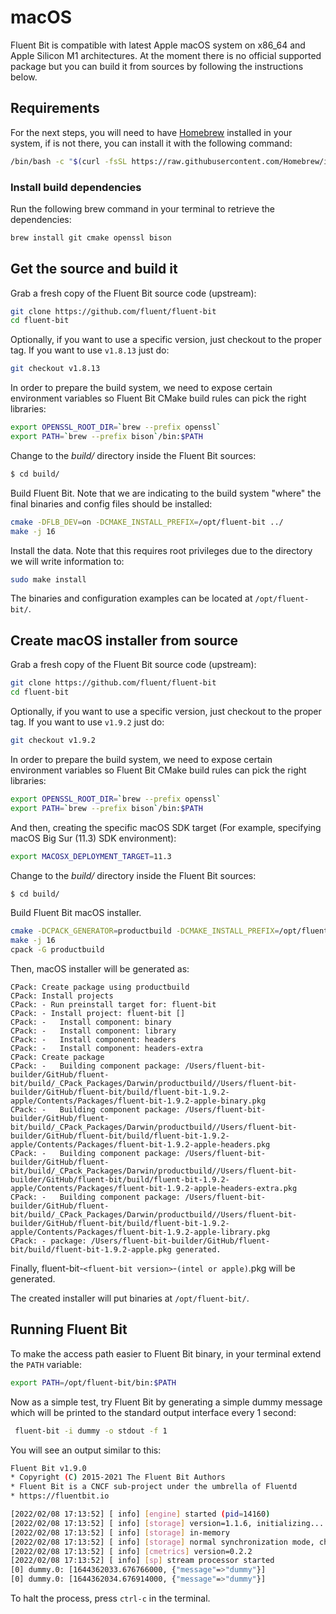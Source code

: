 # macOS

Fluent Bit is compatible with latest Apple macOS system on x86_64 and Apple Silicon M1 architectures.  At the moment there is no official supported package but you can build it from sources by following the instructions below.

## Requirements

For the next steps, you will need to have [Homebrew](https://brew.sh/) installed in your system, if is not there, you can install it with the following command:

```bash
/bin/bash -c "$(curl -fsSL https://raw.githubusercontent.com/Homebrew/install/HEAD/install.sh)"
```

### Install build dependencies

Run the following brew command in your terminal to retrieve the dependencies:

```bash
brew install git cmake openssl bison
```

## Get the source and build it

Grab a fresh copy of the Fluent Bit source code (upstream):

```bash
git clone https://github.com/fluent/fluent-bit
cd fluent-bit
```

Optionally, if you want to use a specific version, just checkout to the proper tag. If you want to use `v1.8.13` just do:

```bash
git checkout v1.8.13
```

In order to prepare the build system, we need to expose certain environment variables so Fluent Bit CMake build rules can pick the right libraries:

```bash
export OPENSSL_ROOT_DIR=`brew --prefix openssl`
export PATH=`brew --prefix bison`/bin:$PATH
```

Change to the _build/_ directory inside the Fluent Bit sources:

```bash
$ cd build/
```

Build Fluent Bit. Note that we are indicating to the build system "where" the final binaries and config files should be installed:

```bash
cmake -DFLB_DEV=on -DCMAKE_INSTALL_PREFIX=/opt/fluent-bit ../
make -j 16
```

Install the data. Note that this requires root privileges due to the directory we will write information to:

```bash
sudo make install
```

The binaries and configuration examples can be located at `/opt/fluent-bit/`.

## Create macOS installer from source

Grab a fresh copy of the Fluent Bit source code (upstream):

```bash
git clone https://github.com/fluent/fluent-bit
cd fluent-bit
```

Optionally, if you want to use a specific version, just checkout to the proper tag. If you want to use `v1.9.2` just do:

```bash
git checkout v1.9.2
```

In order to prepare the build system, we need to expose certain environment variables so Fluent Bit CMake build rules can pick the right libraries:

```bash
export OPENSSL_ROOT_DIR=`brew --prefix openssl`
export PATH=`brew --prefix bison`/bin:$PATH
```

And then, creating the specific macOS SDK target (For example, specifying macOS Big Sur (11.3) SDK environment):

```bash
export MACOSX_DEPLOYMENT_TARGET=11.3
```

Change to the _build/_ directory inside the Fluent Bit sources:

```bash
$ cd build/
```

Build Fluent Bit macOS installer.

```bash
cmake -DCPACK_GENERATOR=productbuild -DCMAKE_INSTALL_PREFIX=/opt/fluent-bit ../
make -j 16
cpack -G productbuild
```

Then, macOS installer will be generated as:

```log
CPack: Create package using productbuild
CPack: Install projects
CPack: - Run preinstall target for: fluent-bit
CPack: - Install project: fluent-bit []
CPack: -   Install component: binary
CPack: -   Install component: library
CPack: -   Install component: headers
CPack: -   Install component: headers-extra
CPack: Create package
CPack: -   Building component package: /Users/fluent-bit-builder/GitHub/fluent-bit/build/_CPack_Packages/Darwin/productbuild//Users/fluent-bit-builder/GitHub/fluent-bit/build/fluent-bit-1.9.2-apple/Contents/Packages/fluent-bit-1.9.2-apple-binary.pkg
CPack: -   Building component package: /Users/fluent-bit-builder/GitHub/fluent-bit/build/_CPack_Packages/Darwin/productbuild//Users/fluent-bit-builder/GitHub/fluent-bit/build/fluent-bit-1.9.2-apple/Contents/Packages/fluent-bit-1.9.2-apple-headers.pkg
CPack: -   Building component package: /Users/fluent-bit-builder/GitHub/fluent-bit/build/_CPack_Packages/Darwin/productbuild//Users/fluent-bit-builder/GitHub/fluent-bit/build/fluent-bit-1.9.2-apple/Contents/Packages/fluent-bit-1.9.2-apple-headers-extra.pkg
CPack: -   Building component package: /Users/fluent-bit-builder/GitHub/fluent-bit/build/_CPack_Packages/Darwin/productbuild//Users/fluent-bit-builder/GitHub/fluent-bit/build/fluent-bit-1.9.2-apple/Contents/Packages/fluent-bit-1.9.2-apple-library.pkg
CPack: - package: /Users/fluent-bit-builder/GitHub/fluent-bit/build/fluent-bit-1.9.2-apple.pkg generated.
```

Finally, fluent-bit-`<fluent-bit version>`-`(intel or apple)`.pkg will be generated.

The created installer will put binaries at `/opt/fluent-bit/`.


## Running Fluent Bit

To make the access path easier to Fluent Bit binary, in your terminal extend the `PATH` variable:

```bash
export PATH=/opt/fluent-bit/bin:$PATH
```

Now as a simple test, try Fluent Bit by generating a simple dummy message which will be printed to the standard output interface every 1 second:

```bash
 fluent-bit -i dummy -o stdout -f 1
```

You will see an output similar to this:

```bash
Fluent Bit v1.9.0
* Copyright (C) 2015-2021 The Fluent Bit Authors
* Fluent Bit is a CNCF sub-project under the umbrella of Fluentd
* https://fluentbit.io

[2022/02/08 17:13:52] [ info] [engine] started (pid=14160)
[2022/02/08 17:13:52] [ info] [storage] version=1.1.6, initializing...
[2022/02/08 17:13:52] [ info] [storage] in-memory
[2022/02/08 17:13:52] [ info] [storage] normal synchronization mode, checksum disabled, max_chunks_up=128
[2022/02/08 17:13:52] [ info] [cmetrics] version=0.2.2
[2022/02/08 17:13:52] [ info] [sp] stream processor started
[0] dummy.0: [1644362033.676766000, {"message"=>"dummy"}]
[0] dummy.0: [1644362034.676914000, {"message"=>"dummy"}]
```

To halt the process, press `ctrl-c` in the terminal.

